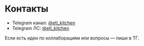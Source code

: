# Контакты

- Telegram канал: [@etl_kitchen](https://t.me/etl_kitchen)
- Telegram ЛС: [@etl_kitchen](https://t.me/Mustafin_Ruslan_F)

Если есть идеи по коллаборациям или вопросы — пиши в ТГ.
